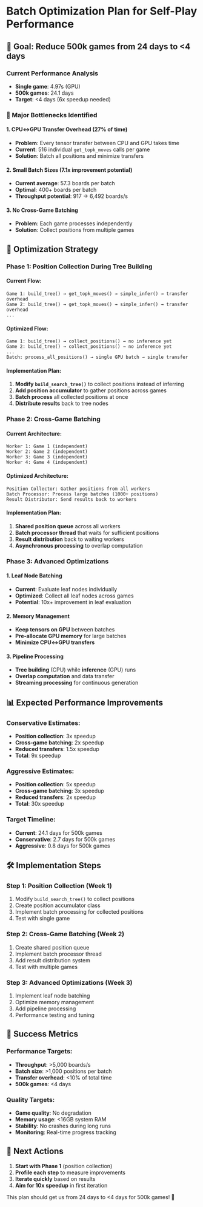 # Batch Optimization Plan for Self-Play Performance

## 🎯 **Goal: Reduce 500k games from 24 days to <4 days**

### **Current Performance Analysis**
- **Single game**: 4.97s (GPU)
- **500k games**: 24.1 days
- **Target**: <4 days (6x speedup needed)

### **🚨 Major Bottlenecks Identified**

#### **1. CPU↔GPU Transfer Overhead (27% of time)**
- **Problem**: Every tensor transfer between CPU and GPU takes time
- **Current**: 516 individual `get_topk_moves` calls per game
- **Solution**: Batch all positions and minimize transfers

#### **2. Small Batch Sizes (7.1x improvement potential)**
- **Current average**: 57.3 boards per batch
- **Optimal**: 400+ boards per batch
- **Throughput potential**: 917 → 6,492 boards/s

#### **3. No Cross-Game Batching**
- **Problem**: Each game processes independently
- **Solution**: Collect positions from multiple games

## 🚀 **Optimization Strategy**

### **Phase 1: Position Collection During Tree Building**

#### **Current Flow:**
```
Game 1: build_tree() → get_topk_moves() → simple_infer() → transfer overhead
Game 2: build_tree() → get_topk_moves() → simple_infer() → transfer overhead
...
```

#### **Optimized Flow:**
```
Game 1: build_tree() → collect_positions() → no inference yet
Game 2: build_tree() → collect_positions() → no inference yet
...
Batch: process_all_positions() → single GPU batch → single transfer
```

#### **Implementation Plan:**
1. **Modify `build_search_tree()`** to collect positions instead of inferring
2. **Add position accumulator** to gather positions across games
3. **Batch process** all collected positions at once
4. **Distribute results** back to tree nodes

### **Phase 2: Cross-Game Batching**

#### **Current Architecture:**
```
Worker 1: Game 1 (independent)
Worker 2: Game 2 (independent)
Worker 3: Game 3 (independent)
Worker 4: Game 4 (independent)
```

#### **Optimized Architecture:**
```
Position Collector: Gather positions from all workers
Batch Processor: Process large batches (1000+ positions)
Result Distributor: Send results back to workers
```

#### **Implementation Plan:**
1. **Shared position queue** across all workers
2. **Batch processor thread** that waits for sufficient positions
3. **Result distribution** back to waiting workers
4. **Asynchronous processing** to overlap computation

### **Phase 3: Advanced Optimizations**

#### **1. Leaf Node Batching**
- **Current**: Evaluate leaf nodes individually
- **Optimized**: Collect all leaf nodes across games
- **Potential**: 10x+ improvement in leaf evaluation

#### **2. Memory Management**
- **Keep tensors on GPU** between batches
- **Pre-allocate GPU memory** for large batches
- **Minimize CPU↔GPU transfers**

#### **3. Pipeline Processing**
- **Tree building** (CPU) while **inference** (GPU) runs
- **Overlap computation** and data transfer
- **Streaming processing** for continuous generation

## 📊 **Expected Performance Improvements**

### **Conservative Estimates:**
- **Position collection**: 3x speedup
- **Cross-game batching**: 2x speedup
- **Reduced transfers**: 1.5x speedup
- **Total**: 9x speedup

### **Aggressive Estimates:**
- **Position collection**: 5x speedup
- **Cross-game batching**: 3x speedup
- **Reduced transfers**: 2x speedup
- **Total**: 30x speedup

### **Target Timeline:**
- **Current**: 24.1 days for 500k games
- **Conservative**: 2.7 days for 500k games
- **Aggressive**: 0.8 days for 500k games

## 🛠 **Implementation Steps**

### **Step 1: Position Collection (Week 1)**
1. Modify `build_search_tree()` to collect positions
2. Create position accumulator class
3. Implement batch processing for collected positions
4. Test with single game

### **Step 2: Cross-Game Batching (Week 2)**
1. Create shared position queue
2. Implement batch processor thread
3. Add result distribution system
4. Test with multiple games

### **Step 3: Advanced Optimizations (Week 3)**
1. Implement leaf node batching
2. Optimize memory management
3. Add pipeline processing
4. Performance testing and tuning

## 🎯 **Success Metrics**

### **Performance Targets:**
- **Throughput**: >5,000 boards/s
- **Batch size**: >1,000 positions per batch
- **Transfer overhead**: <10% of total time
- **500k games**: <4 days

### **Quality Targets:**
- **Game quality**: No degradation
- **Memory usage**: <16GB system RAM
- **Stability**: No crashes during long runs
- **Monitoring**: Real-time progress tracking

## 🚀 **Next Actions**

1. **Start with Phase 1** (position collection)
2. **Profile each step** to measure improvements
3. **Iterate quickly** based on results
4. **Aim for 10x speedup** in first iteration

This plan should get us from 24 days to <4 days for 500k games! 🎯